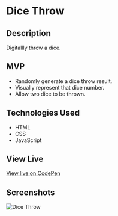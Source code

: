 # Dice Throw

## Description

Digitallly throw a dice.

## MVP

* Randomly generate a dice throw result.
* Visually represent that dice number.
* Allow two dice to be thrown.

## Technologies Used

* HTML
* CSS
* JavaScript

## View Live

[View live on CodePen](https://codepen.io/m5fgn/pen/poPoZGz)

## Screenshots

![Dice Throw](https://firebasestorage.googleapis.com/v0/b/images-4783e.appspot.com/o/misc_github_images%2Fdicethrow.jpg?alt=media&token=35943c5a-37f1-4149-b348-1626d58fe2cf)  
